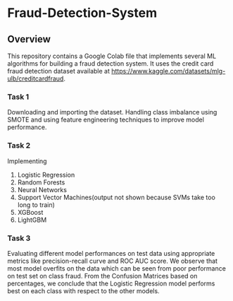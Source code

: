 # Fraud-Detection-System
## Overview
This repository contains a Google Colab file that implements several ML algorithms for building a fraud detection system. It uses the credit card fraud detection dataset available at https://www.kaggle.com/datasets/mlg-ulb/creditcardfraud.
### Task 1
Downloading and importing the dataset. Handling class imbalance using SMOTE and using feature engineering techniques to improve model performance.
### Task 2 
Implementing 
1. Logistic Regression
2. Random Forests
3. Neural Networks
4. Support Vector Machines(output not shown because SVMs take too long to train)
5. XGBoost
6. LightGBM
### Task 3
Evaluating different model performances on test data using appropriate metrics like precision-recall curve and ROC AUC score. We observe that most model overfits on the data which can be seen from poor performance on test set on class fraud. From the Confusion Matrices based on percentages, we conclude that the Logistic Regression model performs best on each class with respect to the other models.
